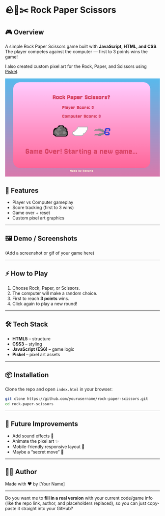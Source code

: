 
# 🪨📄✂️ Rock Paper Scissors

## 🎮 Overview

A simple Rock Paper Scissors game built with **JavaScript, HTML, and CSS**. The player competes against the computer — first to 3 points wins the game!

I also created custom pixel art for the Rock, Paper, and Scissors using [Piskel](https://www.piskelapp.com/).

![Desktop Screenshot of Game](/Assets/Rock%20Paper%20Scissors%20JS%20Game.png)

## 🚀 Features

* Player vs Computer gameplay
* Score tracking (first to 3 wins)
* Game over + reset
* Custom pixel art graphics

---

## 🖼️ Demo / Screenshots

(Add a screenshot or gif of your game here)

---

## ⚡ How to Play

1. Choose Rock, Paper, or Scissors.
2. The computer will make a random choice.
3. First to reach **3 points** wins.
4. Click again to play a new round!

---

## 🛠️ Tech Stack

* **HTML5** – structure
* **CSS3** – styling
* **JavaScript (ES6)** – game logic
* **Piskel** – pixel art assets

---

## 📦 Installation

Clone the repo and open `index.html` in your browser:

```bash
git clone https://github.com/yourusername/rock-paper-scissors.git
cd rock-paper-scissors
```

---

## 🔮 Future Improvements

* Add sound effects 🎵
* Animate the pixel art ✨
* Mobile-friendly responsive layout 📱
* Maybe a “secret move” 🧩

---

## 👩‍💻 Author

Made with ❤️ by \[Your Name]

---

Do you want me to **fill in a real version** with your current code/game info (like the repo link, author, and placeholders replaced), so you can just copy-paste it straight into your GitHub?
